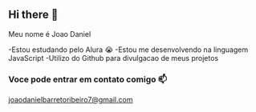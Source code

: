 ## Hi there 👋

Meu nome é Joao Daniel 

-Estou estudando pelo Alura 😭
-Estou me desenvolvendo na linguagem JavaScript
-Utilizo do Github para divulgacao de meus projetos

### Voce pode entrar em contato comigo 📫

joaodanielbarretoribeiro7@gmail.com
